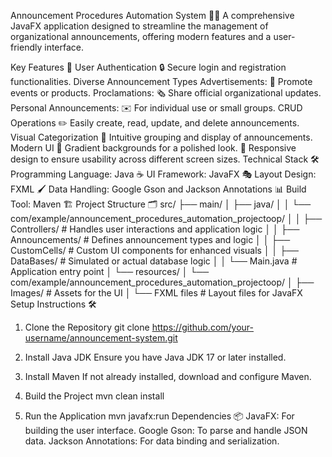 Announcement Procedures Automation System 📢✨
A comprehensive JavaFX application designed to streamline the management of organizational announcements, offering modern features and a user-friendly interface.

Key Features 🌟
User Authentication 🔒
Secure login and registration functionalities.
Diverse Announcement Types
Advertisements: 📣 Promote events or products.
Proclamations: 🗞️ Share official organizational updates.
Personal Announcements: ✉️ For individual use or small groups.
CRUD Operations ✏️
Easily create, read, update, and delete announcements.
Visual Categorization 🎨
Intuitive grouping and display of announcements.
Modern UI
🎨 Gradient backgrounds for a polished look.
📱 Responsive design to ensure usability across different screen sizes.
Technical Stack 🛠️
Programming Language: Java ☕
UI Framework: JavaFX 🎭
Layout Design: FXML 🖌️
Data Handling: Google Gson and Jackson Annotations 📊
Build Tool: Maven 🏗️
Project Structure 🗂️
src/
├── main/
│   ├── java/
│   │   └── com/example/announcement_procedures_automation_projectoop/
│   │       ├── Controllers/        # Handles user interactions and application logic
│   │       ├── Announcements/      # Defines announcement types and logic
│   │       ├── CustomCells/        # Custom UI components for enhanced visuals
│   │       ├── DataBases/          # Simulated or actual database logic
│   │       └── Main.java           # Application entry point
│   └── resources/
│       └── com/example/announcement_procedures_automation_projectoop/
│           ├── Images/             # Assets for the UI
│           └── FXML files          # Layout files for JavaFX
Setup Instructions 🛠️
1. Clone the Repository
git clone https://github.com/your-username/announcement-system.git
2. Install Java JDK
Ensure you have Java JDK 17 or later installed.

3. Install Maven
If not already installed, download and configure Maven.

4. Build the Project
mvn clean install
5. Run the Application
mvn javafx:run
Dependencies 📦
JavaFX: For building the user interface.
Google Gson: To parse and handle JSON data.
Jackson Annotations: For data binding and serialization.

